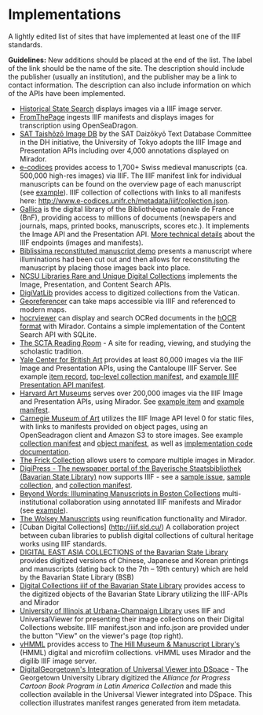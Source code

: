 # Implementations

A lightly edited list of sites that have implemented at least one of the IIIF standards.

**Guidelines:** New additions should be placed at the end of the list. The label of the link should be the name of the site. The description should include the publisher (usually an institution), and the publisher may be a link to contact information. The description can also include information on which of the APIs have been implemented.

- [Historical State Search](http://historicalstate.lib.ncsu.edu/search) displays images via a IIIF image server.
- [FromThePage](http://www.fromthepage.com) ingests IIIF manifests and displays images for transcription using OpenSeaDragon.
- [SAT Taishōzō Image DB](http://dzkimgs.l.u-tokyo.ac.jp/SATi/images.php?alang=en) by the SAT Daizōkyō Text Database Committee in the DH initiative, the University of Tokyo adopts the IIIF Image and Presentation APIs including over 4,000 annotations displayed on Mirador.
- [e-codices](http://www.e-codices.unifr.ch) provides access to 1,700+ Swiss medieval manuscripts (ca. 500,000 high-res images) via IIIF. The IIIF manifest link for individual manuscripts can be found on the overview page of each manuscript (see [example](http://www.e-codices.unifr.ch/en/searchresult/list/one/csg/0857)). IIIF collection of collections with links to all manifests here: <http://www.e-codices.unifr.ch/metadata/iiif/collection.json>.
- [Gallica](http://gallica.bnf.fr/) is the digital library of the Bibliothèque nationale de France (BnF), providing access to millions of documents (newspapers and journals, maps, printed books, manuscripts, scores etc.). It implements the Image API and the Presentation API. [More technical details](http://doc.biblissima-condorcet.fr/entrepots-iiif-biblissima) about the IIIF endpoints (images and manifests).
- [Biblissima reconstituted manuscript demo](http://demos.biblissima-condorcet.fr/chateauroux/osd-demo/) presents a manuscript where illuminations had been cut out and then allows for reconstituting the manuscript by placing those images back into place.
- [NCSU Libraries Rare and Unique Digital Collections](https://d.lib.ncsu.edu/collections/) implements the Image, Presentation, and Content Search APIs.
- [DigiVatLib](http://digi.vatlib.it/) provides access to digitized collections from the Vatican.
- [Georeferencer](http://www.georeferencer.com/) can take maps accessible via IIIF and referenced to modern maps.
- [hocrviewer](https://github.com/jbaiter/hocrviewer-mirador) can display and search OCRed documents in the [hOCR format](http://kba.github.io/hocr-spec/1.2/) with Mirador. Contains a simple implementation of the Content Search API with SQLite.
- [The SCTA Reading Room](http://scta.lombardpress.org/) - A site for reading, viewing, and studying the scholastic tradition.
- [Yale Center for British Art](http://britishart.yale.edu/) provides at least 80,000 images via the IIIF Image and Presentation APIs, using the Cantaloupe IIIF Server. See example [item record](http://collections.britishart.yale.edu/vufind/Record/1669236), [top-level collection manifest](http://manifests.britishart.yale.edu/collection/top), and [example IIIF Presentation API manifest](http://manifests.britishart.yale.edu/manifest/5005).
- [Harvard Art Museums](http://www.harvardartmuseums.org/) serves over 200,000 images via the IIIF Image and Presentation APIs, using Mirador. See [example item](http://www.harvardartmuseums.org/tour/drawing-the-invention-of-a-modern-medium/slide/8568) and [example manifest](http://iiif.harvardartmuseums.org/manifests/object/299843).
- [Carnegie Museum of Art](http://cmoa.org/about/) utilizes the IIIF Image API level 0 for static files, with links to manifests provided on object pages, using an OpenSeadragon client and Amazon S3 to store images. See example [collection manifest](https://cmoa-records-images.s3.amazonaws.com/collection/top.json) and [object manifest](http://cmoa-records-images.s3.amazonaws.com/fv001_001_003_001_B014_F05_002/manifest.json), as well as [implementation code documentation](https://github.com/cmoa/iiif_s3).
- [The Frick Collection](http://digitalcollections.frick.org/digico/#/) allows users to compare multiple images in Mirador.
- [DigiPress - The newspaper portal of the Bayerische Staatsbibliothek (Bavarian State Library)](https://digipress.digitale-sammlungen.de/) now supports IIIF - see a [sample issue](https://digipress.digitale-sammlungen.de/view/bsb00012484_00382_u001/1), [sample collection](https://api.digitale-sammlungen.de/iiif/presentation/bsb00012484/view.html), and [collection manifest](https://api.digitale-sammlungen.de/iiif/presentation/v2/bsb00012484/manifest).
- [Beyond Words: Illuminating Manuscripts in Boston Collections](http://beyondwords2016.org/) multi-institutional collaboration using annotated IIIF manifests and Mirador (see [example](http://beyondwords2016.org/objects/leaves-from-an-antiphonal-and-a-gradual)).
- [The Wolsey Manuscripts](http://www.wolseymanuscripts.ac.uk/manuscripts) using reunification functionality and Mirador.
- [Cuban Digital Collections] (http://iiif.sld.cu/) A collaboration project between cuban libraries to publish digital collections of cultural heritage works using IIIF standards. 
- [DIGITAL EAST ASIA COLLECTIONS of the Bavarian State Library](https://ostasien.digitale-sammlungen.de/?locale=en) provides digitized versions of Chinese, Japanese and Korean printings and manuscripts (dating back to the 7th – 19th century) which are held by the Bavarian State Library (BSB)
- [Digital Collections iiif of the Bavarian State Library](https://app.digitale-sammlungen.de/bookshelf/?language=en) provides access to the digitized objects of the Bavarian State Library utilizing the IIIF-APIs and Mirador
- [University of Illinois at Urbana-Champaign Library](https://digital.library.illinois.edu/items?fq%5B%5D=primary_media_category%3A0) uses IIIF and UniversalViewer for presenting their image collections on their Digital Collections website. IIIF manifest.json and info.json are provided under the button "View" on the viewer's page (top right).
- [vHMML](https://www.vhmml.org) provides access to [The Hill Museum & Manuscript Library's](http://hmml.org/) (HMML) digital and microfilm collections. vHMML uses Mirador and the digilib IIIF image server.
- [DigitalGeorgetown's Integration of Universal Viewer into DSpace](https://repository.library.georgetown.edu/handle/10822/1044538#?m=7) - The Georgetown University Library digitized the _Alliance for Progress Cartoon Book Program in Latin America Collection_ and made this collection available in the Universal Viewer integrated into DSpace.  This collection illustrates manifest ranges generated from item metadata.

